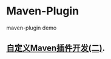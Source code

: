 # Maven-Plugin

maven-plugin demo


## [自定义Maven插件开发(二)](https://blog.csdn.net/Anumbrella/article/details/104127735).